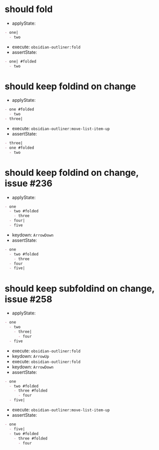 # should fold

- applyState:

```md
- one|
  - two
```

- execute: `obsidian-outliner:fold`
- assertState:

```md
- one| #folded
  - two
```

# should keep foldind on change

- applyState:

```md
- one #folded
  - two
- three|
```

- execute: `obsidian-outliner:move-list-item-up`
- assertState:

```md
- three|
- one #folded
  - two
```

# should keep foldind on change, issue #236

- applyState:

```md
- one
  - two #folded
    - three
  - four|
  - five
```

- keydown: `ArrowDown`
- assertState:

```md
- one
  - two #folded
    - three
  - four
  - five|
```

# should keep subfoldind on change, issue #258

- applyState:

```md
- one
  - two
    - three|
      - four
  - five
```

- execute: `obsidian-outliner:fold`
- keydown: `ArrowUp`
- execute: `obsidian-outliner:fold`
- keydown: `ArrowDown`
- assertState:

```md
- one
  - two #folded
    - three #folded
      - four
  - five|
```

- execute: `obsidian-outliner:move-list-item-up`
- assertState:

```md
- one
  - five|
  - two #folded
    - three #folded
      - four
```
